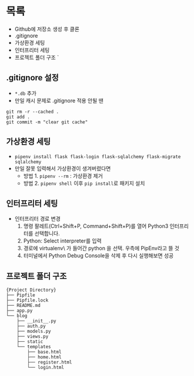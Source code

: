 # 목록
- Github에 저장소 생성 후 클론
- .gitignore
- 가상환경 세팅
- 인터프리터 세팅
- 프로젝트 폴더 구조
`
## .gitignore 설정
- `*.db` 추가
- 만일 캐시 문제로 .gitignore 적용 안될 땐
```
git rm -r --cached .
git add .
git commit -m "clear git cache"
```

## 가상환경 세팅
- `pipenv install flask flask-login flask-sqlalchemy flask-migrate sqlalchemy`
- 만일 잘못 입력해서 가상환경이 생겨버렸다면
    - 방법 1. `pipenv --rm` : 가상환경 제거
    - 방법 2. `pipenv shell` 이후 `pip install`로 패키지 설치

## 인터프리터 세팅
- 인터프리터 경로 변경
    1. 명령 팔레트(Ctrl+Shift+P, Command+Shift+P)를 열어 Python3 인터프리터를 선택합니다.
    2. Python: Select interpreter를 입력
    3. 경로에 virtualenv\ 가 들어간 python 을 선택. 우측에 PipEnv라고 뜰 것
    4. 터미널에서 Python Debug Console을 삭제 후 다시 실행해보면 성공

## 프로젝트 폴더 구조
```
{Project Directory}
├── Pipfile
├── Pipfile.lock
├── README.md
├── app.py
└── blog
    ├── __init__.py
    ├── auth.py
    ├── models.py
    ├── views.py
    ├── static
    └── templates
        ├── base.html
        ├── home.html
        ├── register.html
        └── login.html
```